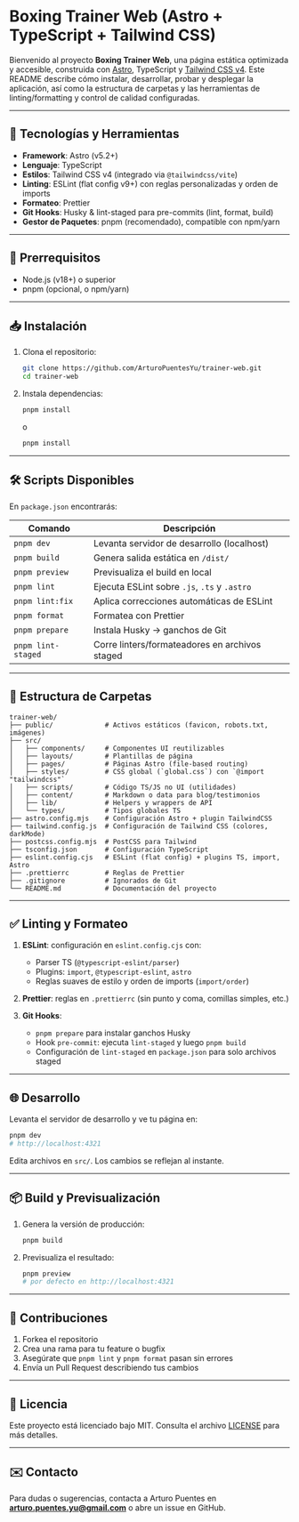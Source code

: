# Boxing Trainer Web (Astro + TypeScript + Tailwind CSS)

Bienvenido al proyecto **Boxing Trainer Web**, una página estática optimizada y accesible, construida con [Astro](https://astro.build), TypeScript y [Tailwind CSS v4](https://tailwindcss.com). Este README describe cómo instalar, desarrollar, probar y desplegar la aplicación, así como la estructura de carpetas y las herramientas de linting/formatting y control de calidad configuradas.

---

## 🚀 Tecnologías y Herramientas

- **Framework**: Astro (v5.2+)
- **Lenguaje**: TypeScript
- **Estilos**: Tailwind CSS v4 (integrado via `@tailwindcss/vite`)
- **Linting**: ESLint (flat config v9+) con reglas personalizadas y orden de imports
- **Formateo**: Prettier
- **Git Hooks**: Husky & lint-staged para pre-commits (lint, format, build)
- **Gestor de Paquetes**: pnpm (recomendado), compatible con npm/yarn

---

## 🔧 Prerrequisitos

- Node.js (v18+) o superior
- pnpm (opcional, o npm/yarn)

---

## 📥 Instalación

1. Clona el repositorio:

   ```bash
   git clone https://github.com/ArturoPuentesYu/trainer-web.git
   cd trainer-web
   ```

2. Instala dependencias:

   ```bash
   pnpm install
   ```

   o

   ```bash
   pnpm install
   ```

---

## 🛠️ Scripts Disponibles

En `package.json` encontrarás:

| Comando            | Descripción                                    |
| ------------------ | ---------------------------------------------- |
| `pnpm dev`         | Levanta servidor de desarrollo (localhost)     |
| `pnpm build`       | Genera salida estática en `/dist/`             |
| `pnpm preview`     | Previsualiza el build en local                 |
| `pnpm lint`        | Ejecuta ESLint sobre `.js`, `.ts` y `.astro`   |
| `pnpm lint:fix`    | Aplica correcciones automáticas de ESLint      |
| `pnpm format`      | Formatea con Prettier                          |
| `pnpm prepare`     | Instala Husky → ganchos de Git                 |
| `pnpm lint-staged` | Corre linters/formateadores en archivos staged |

---

## 📁 Estructura de Carpetas

```plaintext
trainer-web/
├── public/             # Activos estáticos (favicon, robots.txt, imágenes)
├── src/
│   ├── components/     # Componentes UI reutilizables
│   ├── layouts/        # Plantillas de página
│   ├── pages/          # Páginas Astro (file-based routing)
│   ├── styles/         # CSS global (`global.css`) con `@import "tailwindcss"`
│   ├── scripts/        # Código TS/JS no UI (utilidades)
│   ├── content/        # Markdown o data para blog/testimonios
│   ├── lib/            # Helpers y wrappers de API
│   └── types/          # Tipos globales TS
├── astro.config.mjs    # Configuración Astro + plugin TailwindCSS
├── tailwind.config.js  # Configuración de Tailwind CSS (colores, darkMode)
├── postcss.config.mjs  # PostCSS para Tailwind
├── tsconfig.json       # Configuración TypeScript
├── eslint.config.cjs   # ESLint (flat config) + plugins TS, import, Astro
├── .prettierrc         # Reglas de Prettier
├── .gitignore          # Ignorados de Git
└── README.md           # Documentación del proyecto
```

---

## ✅ Linting y Formateo

1. **ESLint**: configuración en `eslint.config.cjs` con:

   - Parser TS (`@typescript-eslint/parser`)
   - Plugins: `import`, `@typescript-eslint`, `astro`
   - Reglas suaves de estilo y orden de imports (`import/order`)

2. **Prettier**: reglas en `.prettierrc` (sin punto y coma, comillas simples, etc.)
3. **Git Hooks**:

   - `pnpm prepare` para instalar ganchos Husky
   - Hook `pre-commit`: ejecuta `lint-staged` y luego `pnpm build`
   - Configuración de `lint-staged` en `package.json` para solo archivos staged

---

## 🌐 Desarrollo

Levanta el servidor de desarrollo y ve tu página en:

```bash
pnpm dev
# http://localhost:4321
```

Edita archivos en `src/`. Los cambios se reflejan al instante.

---

## 📦 Build y Previsualización

1. Genera la versión de producción:

   ```bash
   pnpm build
   ```

2. Previsualiza el resultado:

   ```bash
   pnpm preview
   # por defecto en http://localhost:4321
   ```

---

## 🤝 Contribuciones

1. Forkea el repositorio
2. Crea una rama para tu feature o bugfix
3. Asegúrate que `pnpm lint` y `pnpm format` pasan sin errores
4. Envía un Pull Request describiendo tus cambios

---

## 📄 Licencia

Este proyecto está licenciado bajo MIT. Consulta el archivo [LICENSE](./LICENSE) para más detalles.

---

## ✉️ Contacto

Para dudas o sugerencias, contacta a Arturo Puentes en **[arturo.puentes.yu@gmail.com](mailto:arturo.puentes.yu@gmail.com)** o abre un issue en GitHub.
